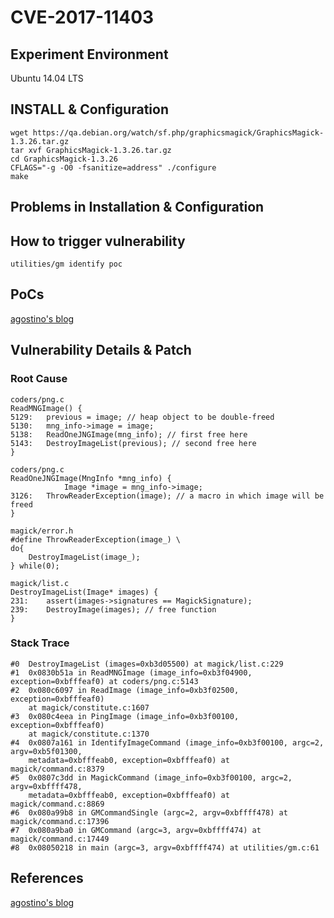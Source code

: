 # CVE-2017-11403

## Experiment Environment
Ubuntu 14.04 LTS

## INSTALL & Configuration
```
wget https://qa.debian.org/watch/sf.php/graphicsmagick/GraphicsMagick-1.3.26.tar.gz
tar xvf GraphicsMagick-1.3.26.tar.gz
cd GraphicsMagick-1.3.26
CFLAGS="-g -O0 -fsanitize=address" ./configure
make 
```

## Problems in Installation & Configuration

## How to trigger vulnerability
```
utilities/gm identify poc
```

## PoCs
[agostino's blog](https://github.com/asarubbo/poc/blob/master/00333-graphicsmagick-UAF-CloseBlob)

## Vulnerability Details & Patch

### Root Cause
```
coders/png.c
ReadMNGImage() {
5129:	previous = image; // heap object to be double-freed
5130:	mng_info->image = image;
5138:	ReadOneJNGImage(mng_info); // first free here
5143:	DestroyImageList(previous); // second free here
}

coders/png.c
ReadOneJNGImage(MngInfo *mng_info) {
			Image *image = mng_info->image;
3126:	ThrowReaderException(image); // a macro in which image will be freed
}

magick/error.h
#define ThrowReaderException(image_) \
do{
	DestroyImageList(image_);
} while(0);

magick/list.c
DestroyImageList(Image* images) {
231:	assert(images->signatures == MagickSignature);
239:	DestroyImage(images); // free function
}
```

### Stack Trace
```
#0  DestroyImageList (images=0xb3d05500) at magick/list.c:229
#1  0x0830b51a in ReadMNGImage (image_info=0xb3f04900, exception=0xbfffeaf0) at coders/png.c:5143
#2  0x080c6097 in ReadImage (image_info=0xb3f02500, exception=0xbfffeaf0)
    at magick/constitute.c:1607
#3  0x080c4eea in PingImage (image_info=0xb3f00100, exception=0xbfffeaf0)
    at magick/constitute.c:1370
#4  0x0807a161 in IdentifyImageCommand (image_info=0xb3f00100, argc=2, argv=0xb5f01300,
    metadata=0xbfffeab0, exception=0xbfffeaf0) at magick/command.c:8379
#5  0x0807c3dd in MagickCommand (image_info=0xb3f00100, argc=2, argv=0xbffff478,
    metadata=0xbfffeab0, exception=0xbfffeaf0) at magick/command.c:8869
#6  0x080a99b8 in GMCommandSingle (argc=2, argv=0xbffff478) at magick/command.c:17396
#7  0x080a9ba0 in GMCommand (argc=3, argv=0xbffff474) at magick/command.c:17449
#8  0x08050218 in main (argc=3, argv=0xbffff474) at utilities/gm.c:61
```

## References
[agostino's blog](https://blogs.gentoo.org/ago/2017/09/01/graphicsmagick-use-after-free-in-closeblob-blob-c-incomplete-fix-for-cve-2017-11403/)
